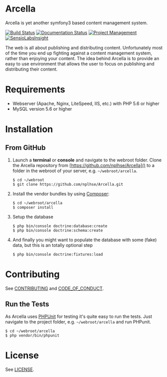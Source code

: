 Arcella
=======

Arcella is yet another symfony3 based content management system. 

[![Build Status](https://travis-ci.org/nplhse/arcella.svg?branch=master)](https://travis-ci.org/nplhse/arcella)  [![Documentation Status](https://readthedocs.org/projects/arcella/badge/?version=latest)](http://arcella.readthedocs.io/en/latest/?badge=latest) [![Project Management](https://img.shields.io/badge/overv.io-Arcella-blue.svg)](https://overv.io/nplhse/arcella/) [![SensioLabsInsight](https://insight.sensiolabs.com/projects/6b32d7e1-9a7f-41fb-8cdc-d5810aefdccc/mini.png)](https://insight.sensiolabs.com/projects/6b32d7e1-9a7f-41fb-8cdc-d5810aefdccc) 

The web is all about publishing and distributing content. Unfortunately most of the time you end up fighting against a content management system, rather than enjoying your content. The idea behind Arcella is to provide an easy to use environment that allows the user to focus on publishing and distributing their content. 

# Requirements

- Webserver (Apache, Nginx, LiteSpeed, IIS, etc.) with PHP 5.6 or higher
- MySQL version 5.6 or higher

# Installation

## From GitHub
	
1. Launch a **terminal** or **console** and navigate to the webroot folder. Clone the Arcella repository from [https://github.com/nplhse/Arcella]() to a folder in the webroot of your server, e.g. `~/webroot/arcella`. 

    ```
    $ cd ~/webroot
    $ git clone https://github.com/nplhse/Arcella.git
    ```
       
2. Install the vendor bundles by using [Composer](https://getcomposer.org/):

    ```
    $ cd ~/webroot/arcella
    $ composer install
    ```
    
3. Setup the database

    ```
    $ php bin/console doctrine:database:create
    $ php bin/console doctrine:schema:create
    ```
    
4. And finally you might want to populate the database with some (fake) data, but this is an totally optional step
 
    ```
    $ php bin/console doctrine:fixtures:load
    ```

# Contributing

See [CONTRIBUTING](CONTRIBUTING.md) and [CODE_OF_CONDUCT](CODE_OF_CONDUCT_.md).

## Run the Tests

As Arcella uses [PHPUnit](https://phpunit.de/) for testing it's quite easy to run the tests. Just navigate to the project folder, e.g. `~/webroot/arcella` and run PHPunit.

    $ cd ~/webroot/arcella
    $ php vendor/bin/phpunit

# License

See [LICENSE](LICENSE.md).
